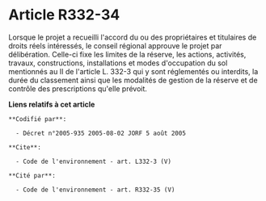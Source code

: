 # Article R332-34

Lorsque le projet a recueilli l'accord du ou des propriétaires et titulaires de droits réels intéressés, le conseil régional
approuve le projet par délibération. Celle-ci fixe les limites de la réserve, les actions, activités, travaux, constructions,
installations et modes d'occupation du sol mentionnés au II de l'article L. 332-3 qui y sont réglementés ou interdits, la
durée du classement ainsi que les modalités de gestion de la réserve et de contrôle des prescriptions qu'elle prévoit.

**Liens relatifs à cet article**

	**Codifié par**:

	  - Décret n°2005-935 2005-08-02 JORF 5 août 2005

	**Cite**:

	  - Code de l'environnement - art. L332-3 (V)

	**Cité par**:

	  - Code de l'environnement - art. R332-35 (V)
